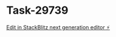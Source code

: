 # Task-29739

[Edit in StackBlitz next generation editor ⚡️](https://stackblitz.com/~/github.com/kevin-turing/Task-29739)